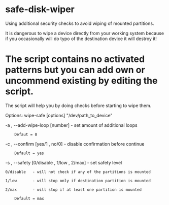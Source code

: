 # safe-disk-wiper
Using additional security checks to avoid wiping of mounted partitions.

It is dangerous to wipe a device directly from your working system because if you occasionally will do typo of the destination device it will destroy it!

# The script contains no activated patterns but you can add own or uncommend existing by editing the script.

The script will help you by doing checks before starting to wipe them.

Options:
wipe-safe [options] "/dev/path_to_device"

-a , --add-wipe-loop [number]	- set amount of additional loops

		Defaut = 0

-c , --confirm [yes/1 , no/0]	- disable confirmation before continue

		Default = yes

-s , --safety [0/disable , 1/low , 2/max]	- set safety level

	0/disable	- will not check if any of the partitions is mounted

	1/low       - will stop only if destination partition is mounted

	2/max       - will stop if at least one partition is mounted

		Default = max
